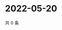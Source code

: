 # 2022-05-20

共 0 条

<!-- BEGIN WEIBO -->
<!-- 最后更新时间 Fri May 20 2022 02:27:51 GMT+0800 (China Standard Time) -->

<!-- END WEIBO -->

